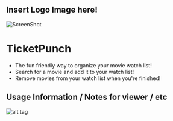 ## Insert Logo Image here!

![ScreenShot](/search.png)
# TicketPunch
- The fun friendly way to organize your movie watch list!
- Search for a movie and add it to your watch list!
- Remove movies from your watch list when you're finished!

## Usage Information / Notes for viewer / etc


![alt tag](http://media.giphy.com/media/YnOQrnkKjCZdC/giphy.gif)

